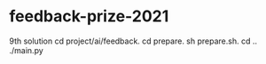 # feedback-prize-2021
9th solution
cd project/ai/feedback. 
cd prepare. 
sh prepare.sh. 
cd ..
./main.py
